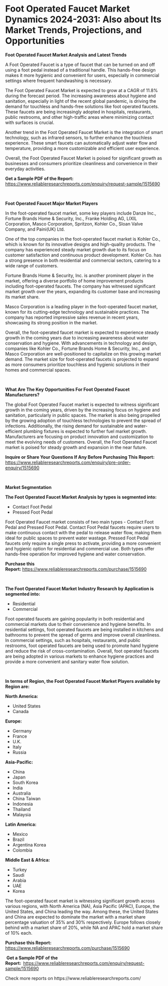 <p><h1>Foot Operated Faucet Market Dynamics 2024-2031: Also about Its Market Trends, Projections, and Opportunities</h1></p><p><strong>Foot Operated Faucet Market Analysis and Latest Trends</strong></p>
<p><p>A Foot Operated Faucet is a type of faucet that can be turned on and off using a foot pedal instead of a traditional handle. This hands-free design makes it more hygienic and convenient for users, especially in commercial settings where frequent handwashing is necessary.</p><p>The Foot Operated Faucet Market is expected to grow at a CAGR of 11.8% during the forecast period. The increasing awareness about hygiene and sanitation, especially in light of the recent global pandemic, is driving the demand for touchless and hands-free solutions like foot operated faucets. These faucets are being increasingly adopted in hospitals, restaurants, public restrooms, and other high-traffic areas where minimizing contact with surfaces is crucial.</p><p>Another trend in the Foot Operated Faucet Market is the integration of smart technology, such as infrared sensors, to further enhance the touchless experience. These smart faucets can automatically adjust water flow and temperature, providing a more customizable and efficient user experience.</p><p>Overall, the Foot Operated Faucet Market is poised for significant growth as businesses and consumers prioritize cleanliness and convenience in their everyday activities.</p></p>
<p><strong>Get a Sample PDF of the Report:&nbsp;</strong> <a href="https://www.reliableresearchreports.com/enquiry/request-sample/1515690">https://www.reliableresearchreports.com/enquiry/request-sample/1515690</a></p>
<p>&nbsp;</p>
<p><strong>Foot Operated Faucet Major Market Players</strong></p>
<p><p>In the foot-operated faucet market, some key players include Danze Inc., Fortune Brands Home & Security, Inc., Franke Holding AG, LIXIL Corporation, Masco Corporation, Spritzon, Kohler Co., Sloan Valve Company, and Paini(UK) Ltd.</p><p>One of the top companies in the foot-operated faucet market is Kohler Co., which is known for its innovative designs and high-quality products. The company has experienced steady market growth due to its focus on customer satisfaction and continuous product development. Kohler Co. has a strong presence in both residential and commercial sectors, catering to a wide range of customers.</p><p>Fortune Brands Home & Security, Inc. is another prominent player in the market, offering a diverse portfolio of home improvement products including foot-operated faucets. The company has witnessed significant market growth over the years, expanding its customer base and increasing its market share.</p><p>Masco Corporation is a leading player in the foot-operated faucet market, known for its cutting-edge technology and sustainable practices. The company has reported impressive sales revenue in recent years, showcasing its strong position in the market.</p><p>Overall, the foot-operated faucet market is expected to experience steady growth in the coming years due to increasing awareness about water conservation and hygiene. With advancements in technology and design, companies like Kohler Co., Fortune Brands Home & Security, Inc., and Masco Corporation are well-positioned to capitalize on this growing market demand. The market size for foot-operated faucets is projected to expand as more consumers prioritize touchless and hygienic solutions in their homes and commercial spaces.</p></p>
<p>&nbsp;</p>
<p><strong>What Are The Key Opportunities For Foot Operated Faucet Manufacturers?</strong></p>
<p><p>The global Foot Operated Faucet market is expected to witness significant growth in the coming years, driven by the increasing focus on hygiene and sanitation, particularly in public spaces. The market is also being propelled by the growing adoption of touchless technologies to prevent the spread of infections. Additionally, the rising demand for sustainable and water-efficient plumbing fixtures is expected to further fuel market growth. Manufacturers are focusing on product innovation and customization to meet the evolving needs of customers. Overall, the Foot Operated Faucet market is poised for steady growth and expansion in the near future.</p></p>
<p><strong>Inquire or Share Your Questions If Any Before Purchasing This Report:</strong> <a href="https://www.reliableresearchreports.com/enquiry/pre-order-enquiry/1515690">https://www.reliableresearchreports.com/enquiry/pre-order-enquiry/1515690</a></p>
<p>&nbsp;</p>
<p><strong>Market Segmentation</strong></p>
<p><strong>The Foot Operated Faucet Market Analysis by types is segmented into:</strong></p>
<p><ul><li>Contact Foot Pedal</li><li>Pressed Foot Pedal</li></ul></p>
<p><p>Foot Operated Faucet market consists of two main types - Contact Foot Pedal and Pressed Foot Pedal. Contact Foot Pedal faucets require users to make continuous contact with the pedal to release water flow, making them ideal for public spaces to prevent water wastage. Pressed Foot Pedal faucets only require a single press to activate, providing a more convenient and hygienic option for residential and commercial use. Both types offer hands-free operation for improved hygiene and water conservation.</p></p>
<p><strong>Purchase this Report:&nbsp;</strong><a href="https://www.reliableresearchreports.com/purchase/1515690">https://www.reliableresearchreports.com/purchase/1515690</a></p>
<p>&nbsp;</p>
<p><strong>The Foot Operated Faucet Market Industry Research by Application is segmented into:</strong></p>
<p><ul><li>Residential</li><li>Commercial</li></ul></p>
<p><p>Foot operated faucets are gaining popularity in both residential and commercial markets due to their convenience and hygiene benefits. In residential settings, foot operated faucets are being installed in kitchens and bathrooms to prevent the spread of germs and improve overall cleanliness. In commercial settings, such as hospitals, restaurants, and public restrooms, foot operated faucets are being used to promote hand hygiene and reduce the risk of cross-contamination. Overall, foot operated faucets are being adopted in various markets to enhance hygiene practices and provide a more convenient and sanitary water flow solution.</p></p>
<p>&nbsp;</p>
<p><strong>In terms of Region, the Foot Operated Faucet Market Players available by Region are:</strong></p>
<p>
    <p> <strong> North America: </strong>
        <ul>
            <li>United States</li>
            <li>Canada</li>
        </ul>
        </p> 
    <p> <strong> Europe: </strong>
        <ul>
            <li>Germany</li>
            <li>France</li>
            <li>U.K.</li>
            <li>Italy</li>
            <li>Russia</li>
        </ul>
        </p> 
    <p> <strong> Asia-Pacific: </strong>
        <ul>
            <li>China</li>
            <li>Japan</li>
            <li>South Korea</li>
            <li>India</li>
            <li>Australia</li>
            <li>China Taiwan</li>
            <li>Indonesia</li>
            <li>Thailand</li>
            <li>Malaysia</li>
        </ul>
        </p> 
    <p> <strong> Latin America: </strong>
        <ul>
            <li>Mexico</li>
            <li>Brazil</li>
            <li>Argentina Korea</li>
            <li>Colombia</li>
        </ul>
        </p> 
    <p> <strong> Middle East & Africa: </strong>
        <ul>
            <li>Turkey</li>
            <li>Saudi</li>
            <li>Arabia</li>
            <li>UAE</li>
            <li>Korea</li>
        </ul>
    </p>
    </p>
<p><p>The foot-operated faucet market is witnessing significant growth across various regions, with North America (NA), Asia Pacific (APAC), Europe, the United States, and China leading the way. Among these, the United States and China are expected to dominate the market with a market share percentage valuation of 35% and 30% respectively. Europe follows closely behind with a market share of 20%, while NA and APAC hold a market share of 10% each.</p></p>
<p><strong>Purchase this Report: </strong><a href="https://www.reliableresearchreports.com/purchase/1515690">https://www.reliableresearchreports.com/purchase/1515690</a></p>
<p>&nbsp;<strong>Get a Sample PDF of the Report:&nbsp;&nbsp;</strong><a href="https://www.reliableresearchreports.com/enquiry/request-sample/1515690">https://www.reliableresearchreports.com/enquiry/request-sample/1515690</a></p>
<p><strong></strong></p>
<p>Check more reports on https://www.reliableresearchreports.com/</p>